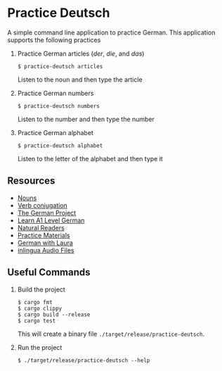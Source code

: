 # Practice Deutsch

A simple command line application to practice German.  This application supports the following practices

1. Practice German articles (_der_, _die_, and _das_)

   ```shell
   $ practice-deutsch articles
   ```

   Listen to the noun and then type the article

2. Practice German numbers

   ```shell
   $ practice-deutsch numbers
   ```

   Listen to the number and then type the number

3. Practice German alphabet

   ```shell
   $ practice-deutsch alphabet
   ```

   Listen to the letter of the alphabet and then type it

## Resources

- [Nouns](https://www.verbformen.com/declension/nouns/)
- [Verb conjugation](https://conjugator.reverso.net/conjugation-german.html)
- [The German Project](https://www.thegermanproject.com/german-lessons)
- [Learn A1 Level German](https://langster.org/en/grammar/german/a1/)
- [Natural Readers](https://www.naturalreaders.com/online/)
- [Practice Materials](https://www.goethe.de/ins/de/en/prf/prf/gzsd1/ueb.html)
- [German with Laura](https://germanwithlaura.com/)
- [inlingua Audio Files](https://www.dropbox.com/sh/yxyw77z5woty2r2/AADzwD5IUjp_Du1WqVsoNe2Ja?dl=0)

## Useful Commands

1. Build the project

   ```shell
   $ cargo fmt
   $ cargo clippy
   $ cargo build --release
   $ cargo test
   ```

   This will create a binary file `./target/release/practice-deutsch`.

2. Run the project

   ```shell
   $ ./target/release/practice-deutsch --help
   ```
